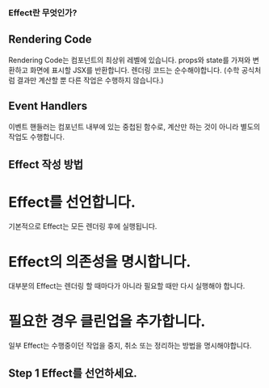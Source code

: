 ### Effect란 무엇인가?

## Rendering Code

Rendering Code는 컴포넌트의 최상위 레벨에 있습니다.
props와 state를 가져와 변환하고 화면에 표시할 JSX를 반환합니다.
렌더링 코드는 순수해야합니다. (수학 공식처럼 결과만 계산할 뿐 다른 작업은 수행하지 않습니다.)

## Event Handlers

이벤트 핸들러는 컴포넌트 내부에 있는 중첩된 함수로, 계산만 하는 것이 아니라 별도의 작업도 수행합니다.


## Effect 작성 방법

# Effect를 선언합니다.

기본적으로 Effect는 모든 렌더링 후에 실행됩니다.

# Effect의 의존성을 명시합니다.

대부분의 Effect는 렌더링 할 때마다가 아니라 필요할 때만 다시 실행해야 합니다.

# 필요한 경우 클린업을 추가합니다.

일부 Effect는 수행중이던 작업을 중지, 취소 또는 정리하는 방법을 명시해야합니다.

## Step 1 Effect를 선언하세요.